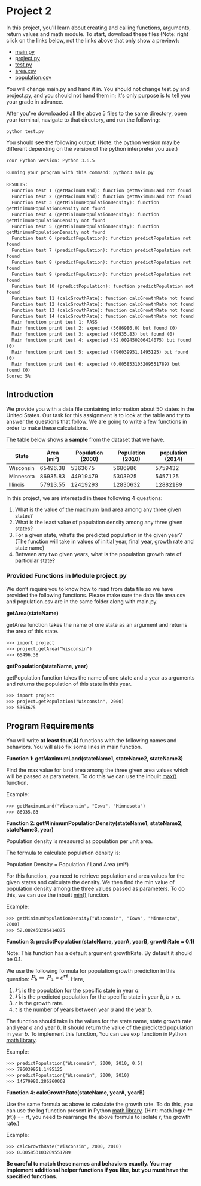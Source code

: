 # Project 2

In this project, you'll learn about creating and calling functions, arguments, return values and math module. To start, download these files (Note: right click on the links below, not the links above that only show a preview):

* [main.py](https://raw.githubusercontent.com/tylerharter/cs301-projects/master/fall18/p2/main.py)
* [project.py](https://raw.githubusercontent.com/tylerharter/cs301-projects/master/fall18/p2/project.py)
* [test.py](https://raw.githubusercontent.com/tylerharter/cs301-projects/master/fall18/p2/test.py)
* [area.csv](https://raw.githubusercontent.com/tylerharter/cs301-projects/master/fall18/p2/area.csv)
* [population.csv](https://raw.githubusercontent.com/tylerharter/cs301-projects/master/fall18/p2/population.csv)

You will change main.py and hand it in. You should not change test.py and project.py, and you should not hand them in; it's only purpose is to tell you your grade in advance.

After you've downloaded all the above 5 files to the same directory, open your terminal, navigate to that directory, and run the following:

```
python test.py
```

You should see the following output:
(Note: the python version may be different depending on the version of the python interpreter you use.)

```
Your Python version: Python 3.6.5

Running your program with this command: python3 main.py

RESULTS:
  Function test 1 (getMaximumLand): function getMaximumLand not found
  Function test 2 (getMaximumLand): function getMaximumLand not found
  Function test 3 (getMinimumPopulationDensity): function getMinimumPopulationDensity not found
  Function test 4 (getMinimumPopulationDensity): function getMinimumPopulationDensity not found
  Function test 5 (getMinimumPopulationDensity): function getMinimumPopulationDensity not found
  Function test 6 (predictPopulation): function predictPopulation not found
  Function test 7 (predictPopulation): function predictPopulation not found
  Function test 8 (predictPopulation): function predictPopulation not found
  Function test 9 (predictPopulation): function predictPopulation not found
  Function test 10 (predictPopulation): function predictPopulation not found
  Function test 11 (calcGrowthRate): function calcGrowthRate not found
  Function test 12 (calcGrowthRate): function calcGrowthRate not found
  Function test 13 (calcGrowthRate): function calcGrowthRate not found
  Function test 14 (calcGrowthRate): function calcGrowthRate not found
  Main function print test 1: PASS
  Main function print test 2: expected (5686986.0) but found (0)
  Main function print test 3: expected (86935.83) but found (0)
  Main function print test 4: expected (52.002450206414075) but found (0)
  Main function print test 5: expected (796039951.1495125) but found (0)
  Main function print test 6: expected (0.005853103209551789) but found (0)
Score: 5%
```

##  Introduction
We provide you with a data file containing information about 50 states in the United States. Our task for this assignment is to look at the table and try to answer the questions that follow. We are going to write a few functions in order to make these calculations.

The table below shows a **sample** from the dataset that we have.

<center>

| State | Area (mi²) | Population (2000) | Population (2010) | population (2014) |
|------|------|------|------|------|
|Wisconsin|65496.38 |5363675|5686986|5759432|
|Minnesota|86935.83 |44919479|5303925|5457125|
|Illinois|57913.55 |12419293|12830632|12882189|

</center>
In this project, we are interested in these following 4 questions:

1. What is the value of the maximum land area among any three given states?
2. What is the least value of population density among any three given states?
3. For a given state, what’s the predicted population in the given year? (The function will take in values of initial year, final year, growth rate and state name)
4. Between any two given years, what is the population growth rate of particular state?

### Provided Functions in Module project.py
We don’t require you to know how to read from data file so we have provided the following functions. Please make sure the data file area.csv and population.csv are in the same folder along with main.py.

**getArea(stateName)**

getArea function takes the name of one state as an argument and returns the area of this state.

```
>>> import project
>>> project.getArea("Wisconsin")
>>> 65496.38
```
**getPopulation(stateName, year)**

getPopulation function takes the name of one state and a year as arguments and returns the population of this state in this year.

```
>>> import project
>>> project.getPopulation("Wisconsin", 2000)
>>> 5363675
```

## Program Requirements
You will write **at least four(4)** functions with the following names and behaviors. You will also fix some lines in main function.

**Function 1: getMaximumLand(stateName1, stateName2, stateName3)**

Find the max value for land area among the three given area values which will be passed as parameters. To do this we can use the inbuilt [max()](https://docs.python.org/2/library/functions.html#max) function.

Example:

```
>>> getMaximumLand("Wisconsin", "Iowa", "Minnesota")
>>> 86935.83
```

**Function 2: getMinimumPopulationDensity(stateName1, stateName2, stateName3, year)**

Population density is measured as population per unit area.

The formula to calculate population density is:

Population Density = Population / Land Area (mi²)

For this function, you need to retrieve population and area values for the given states and calculate the density. We then find the min value of population density among the three values passed as parameters. To do this, we can use the inbuilt [min()](https://docs.python.org/2/library/functions.html#min) function.

Example:

```
>>> getMinimumPopulationDensity("Wisconsin", "Iowa", "Minnesota", 2000)
>>> 52.002450206414075
```

**Function 3: predictPopulation(stateName, yearA, yearB, growthRate = 0.1)**

Note: This function has a default argument growthRate. By default it should be 0.1.

We use the following formula for population growth prediction in this question: <img src="Population.png" alt="drawing" width="100"/>. Here,

 1. <img src="Pa.png" alt="drawing" width="15"/> is the population for the specific state in year *a*.
 2. <img src="Pb.png" alt="drawing" width="15"/> is the predicted population for the specific state in year *b*, *b* > *a*.
 3. *r* is the growth rate.
 4. *t* is the number of years between year *a* and the year *b*.

The function should take in the values for the state name, state growth rate and year *a* and year *b*. It should return the value of the predicted population in year *b*. To implement this function, You can use exp function in Python [math library](https://docs.python.org/3/library/math.html).

Example:

```
>>> predictPopulation("Wisconsin", 2000, 2010, 0.5)
>>> 796039951.1495125
>>> predictPopulation("Wisconsin", 2000, 2010)
>>> 14579980.286260068
```

**Function 4: calcGrowthRate(stateName, yearA, yearB)**

Use the same formula as above to calculate the growth rate. To do this, you can use the log function present in Python [math library](https://docs.python.org/3/library/math.html). (Hint: math.log(e ** (rt)) == rt, you need to rearrange the above formula to isolate *r*, the growth rate.)

Example:

```
>>> calcGrowthRate("Wisconsin", 2000, 2010)
>>> 0.005853103209551789
```

**Be careful to match these names and behaviors exactly. You may implement additional helper functions if you like, but you must have the specified functions.**
